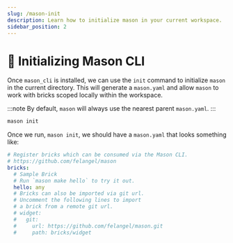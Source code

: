 ```yaml
---
slug: /mason-init
description: Learn how to initialize mason in your current workspace.
sidebar_position: 2
---
```


# 📁 Initializing Mason CLI

Once `mason_cli` is installed, we can use the `init` command to initialize `mason` in the current directory. This will generate a `mason.yaml` and allow `mason` to work with bricks scoped locally within the workspace.

:::note
By default, `mason` will always use the nearest parent `mason.yaml`.
:::

```bash
mason init
```

Once we run, `mason init`, we should have a `mason.yaml` that looks something like:

```yaml
# Register bricks which can be consumed via the Mason CLI.
# https://github.com/felangel/mason
bricks:
  # Sample Brick
  # Run `mason make hello` to try it out.
  hello: any
  # Bricks can also be imported via git url.
  # Uncomment the following lines to import
  # a brick from a remote git url.
  # widget:
  #   git:
  #     url: https://github.com/felangel/mason.git
  #     path: bricks/widget
```
